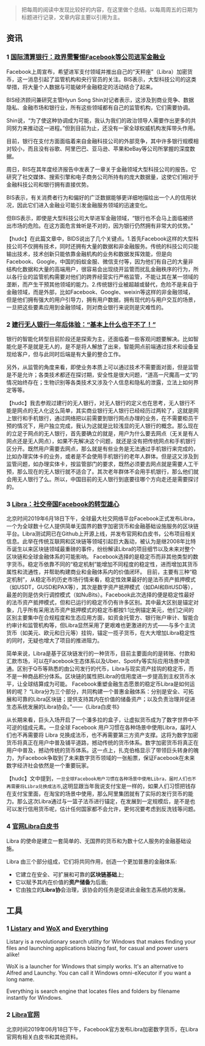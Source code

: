 >把每周的阅读中发现比较好的内容，在这里做个总结。以每周周五的日期为标题进行记录，文章内容主要以引用为主。


## 资讯
### 1 [国际清算银行：政界需警惕Facebook等公司进军金融业](https://www.cebnet.com.cn/20190624/102582393.html)
Facebook上周宣布，希望进军支付领域并推出自己的“天秤座”（Libra）加密货币，这一消息引起了监管机构和央行官员的关注。BIS表示，大型科技公司的这类举措，将大量个人数据与可能破坏金融稳定的活动结合了起来。

BIS经济顾问兼研究主管Hyun Song Shin对记者表示，这涉及到商业竞争、数据隐私、金融市场和银行业，所有这些领域都有自己的监管机构，它们需要协调。

Shin说，“为了使这种协调成为可能，我认为我们的政治领导人需要作出更多的共同努力来推动这一进程。”但到目前为止，还没有一家全球权威机构发挥带头作用。

目前，银行在支付方面面临着来自金融科技公司的外部竞争，其中许多银行规模相对较小，而且没有谷歌、阿里巴巴、亚马逊、苹果和eBay等公司所掌握的深度数据。

周日，BIS在其年度经济报告中发表了一章关于金融领域大型科技公司的报告。它研究了社交媒体、搜索引擎和电子商务公司所持有的庞大数据量，这使它们相对于金融科技公司和银行拥有直接优势。

BIS表示，有关消费者行为和偏好的广泛数据能够更详细地描绘出一个人的信用状况，因此它们进入金融业可能引发金融服务领域的迅速变化。

但BIS表示，即使是大型科技公司大举进军金融领域，“银行也不会马上面临被挤出市场的危险。在这方面危言耸听是不对的，因为银行仍然拥有非常大的优势。”

【hudc】在此篇文章中，BIDS说出了几个关键点。1.首先Facebook这样的大型科技公司不仅拥有技术，同时还拥有大量的数据和非金融服务。传统的科技公司只能输出技术，技术创新只能依靠金融机构的业务和数据发挥效能，但是向Facebook、Google，中国的蚂蚁金服、微信支付等，因为他们有自己的大量非结构化数据和大量的高端用户，很容易会出现绕开监管而扰乱金融秩序的行为，所以各行业的监管机构需要对他们的跨界经营实行严格监管，不能让其在某一领域的垄断，而产生干预其他领域的能力。2.传统银行业被超越或替代，危险不是来自于金融领域，而是外部，比如Facebook、Google、weixin等这样的非金融领域，但是他们拥有强大的用户引导力，拥有用户数据，拥有现代的与用户交互的场景，一旦把这些要素应用到金融领域，则对商业银行来说则是灾难性的。

### 2 [建行无人银行一年后体验：“基本上什么也干不了！”](https://mp.weixin.qq.com/s/snk6cgb8XZ8ZZwn_wdrS9Q)
银行的智能化转型目前阶段还是探索为主，还面临着一些客观问题要解决。比如智能化是不是就是无人的，是不是将人解放了出来，智能网点前端通过技术和设备呈现给客户，但与此同时后端是有大量的整合工作。

另外，从监管的角度来看，即使业务本质上可以通过技术不需要面对面，但是监管是不是允许；各类技术都还在探讨期，安全性是很大问题，“道高一尺魔高一丈”的情况始终存在；生物识别等各类技术又涉及个人信息和隐私的泄露，立法上如何界定等等。

【hudc】我去参观过建行的无人银行，对无人银行的定义也在思考，无人银行不能是网点的无人化这么简单，其实商业银行无人银行已经经历过两轮了，这就是网上银行和手机银行，通过网络把以前需要到银行网点办理的业务，在不需要柜员干预的情况下，用户独立完成，我认为这就是比较浅显的无人银行的概念。那么现在的立足于网点的无人银行，首先要确立的就是，用户为什么要去网点（无关是有人网点还是无人网点），如果不先解决这个问题，就还是没有把传统网点和手机银行区分开。既然用户需要去网点，那么就是有些业务是无法通过手机银行来完成的，比如办理实体卡的业务，或者是不会使用手机银行的老年人群体。但是这又涉及到监管问题，如办理实体卡，按监管部门的要求，既然必须要去网点就是需要人工干预，那么现在的无人银行就不适合了。其次老年群体不会用手机银行，那么他们就会用无人银行了么。所以，中国目前的无人银行到底要往哪个方向走还是需要探讨的。

### 3 [Libra：社交帝国Facebook的转型雄心](https://mp.weixin.qq.com/s/1kbdx3SmxCLzgMRLlKo8uw)
北京时间2019年6月18日下午，全球最大社交网络平台Facebook正式发布Libra，一个为全球数十亿人提供简单无国界的数字加密货币和金融基础设施服务的区块链平台。Libra测试网已在Github上开源上线，并发布官网和白皮书，公布项目相关信息。此举在传统互联网和区块链等领域引起巨大轰动，被认为是继2008年比特币诞生以来区块链领域最重磅的事件，纷纷解读Libra的项目细节以及未来对整个区块链和全球金融体系的可能影响。
Facebook选择的是稳定币而非其他类型的数字货币。稳定币依靠不同的“稳定机制”能增加不同程度的稳定性，进而增加其货币属性和流通性，并帮助构建商业和金融体系内的价值闭环。
目前，主要有三种“稳定机制”，从稳定币的历史市场行情来看，稳定性效果最好的是法币资产抵押模式（如USDT，GUSD和PAX等），其次是数字资产抵押模式（如DAI和BitUSD等），最差的则是仿央行调控模式（如NuBits）。Facebook此次选择的便是稳定性最好的法币资产抵押模式，但和已运行的稳定币仍有许多区别。其中最大区别是锚定对象，几乎所有采用法币资产抵押模式的稳定币都按1:1比例锚定美元，他们之间的区别主要集中在合规程度和生态应用方面，如资金托管方、银行账户审计、智能合约审计和监管机构等，但Libra显然采用了更艰难也更激进的方式——与多个主流货币（如美元、欧元和日元等）挂钩，锚定一揽子货币，在大大增加Libra稳定性的同时，无疑也增大了项目的推进阻力。

简单来说，Libra是基于区块链发行的一种货币，目前主要面向的是转账、付款和汇款市场，可以在Facebook生态体系以及Uber、Spotify等实际应用场景中流通。区别于Q币等熟悉的由公司发行的代币，Libra与现实资产挂钩的稳定币，而不是一种商品积分体系。区块链的属性把Libra的信用度进一步提高到主权货币水平，让全球结算成为可能。
Facebook重塑金融生态愿景的稳定币Libra是如何运转的呢？
“Libra分为三个部分，共同构建一个普惠金融体系：分别是安全、可拓展和可靠的Libra区块链；提供支持其内在价值的储备资产；以及负责治理并促进生态系统发展的Libra协会。”——《Libra白皮书》

从长期来看，巨头入场开启了一个潘多拉的盒子，让虚拟货币成为了数字世界中不可逆的组成元素。一旦全球 Facebook 用户习惯在各种场景中使用Libra，届时人们也不再需要将 Libra 兑换成法币，也不再需要第三方资产支撑。这将为数字加密货币将真正在用户中普及铺平道路，撼动传统的货币体系。数字加密货币将真正在用户中普及，撼动传统的货币体系。这一点上，扎克伯格显示了带领巨头转身的魄力，为Facebook争取到了未来数字货币领域的一张船票，保证Facebook在未来数字经济社会依然是一个重要玩家。

【hudc】文中提到，`一旦全球Facebook用户习惯在各种场景中使用Libra，届时人们也不再需要将Libra兑换成法币`,这明显跟当年我说支付宝是一样的，如果人们习惯把钱存在支付宝里面，在淘宝的场景中使用，那么阿里集团就有了实际的发行货币的能力。那么这次Libra通过与一篮子法币进行锚定，在发展到一定规模后，是不是也可以发行信用货币呢，估计任何国家都不会允许，更何况要考虑到反洗钱等问题。

### 4 [官网Libra白皮书](https://libra.org/zh-CN/white-paper/)
Libra 的使命是建立一套简单的、无国界的货币和为数十亿人服务的金融基础设施。

Libra 由三个部分组成，它们将共同作用，创造一个更加普惠的金融体系:
* 它建立在安全、可扩展和可靠的**区块链基础**上;
* 它以赋予其内在价值的**资产储备**为后盾;
* 它由独立的**Libra协**会治理，该协会的任务是促进此金融生态系统的发展。


## 工具
### 1 [Listary](https://www.listary.com/) and [WoX](https://github.com/Wox-launcher/Wox) and [Everything](https://www.voidtools.com/en-us/)

Listary is a revolutionary search utility for Windows that makes finding your files and launching applications blazing fast, for casual and power users alike!

WoX is a launcher for Windows that simply works. It's an alternative to Alfred and Launchy. You can call it Windows omni-eXecutor if you want a long name.

Everything is search engine that locates files and folders by filename instantly for Windows.

### 2 [Libra官网](https://libra.org/zh-CN/)

北京时间2019年06月18日下午，Facebook官方发布Libra加密数字货币，在Libra官网有相关白皮书和其他资料。

